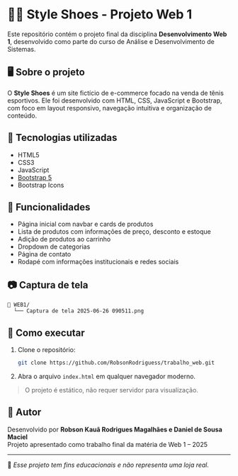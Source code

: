 
# 🏃‍♂️ Style Shoes - Projeto Web 1

Este repositório contém o projeto final da disciplina **Desenvolvimento Web 1**, desenvolvido como parte do curso de Análise e Desenvolvimento de Sistemas.

## 🖥️ Sobre o projeto

O **Style Shoes** é um site fictício de e-commerce focado na venda de tênis esportivos. Ele foi desenvolvido com HTML, CSS, JavaScript e Bootstrap, com foco em layout responsivo, navegação intuitiva e organização de conteúdo.

## 🔧 Tecnologias utilizadas

- HTML5  
- CSS3  
- JavaScript  
- [Bootstrap 5](https://getbootstrap.com/)  
- Bootstrap Icons

## 📌 Funcionalidades

- Página inicial com navbar e cards de produtos  
- Lista de produtos com informações de preço, desconto e estoque  
- Adição de produtos ao carrinho  
- Dropdown de categorias  
- Página de contato  
- Rodapé com informações institucionais e redes sociais

## 📷 Captura de tela

```
📂 WEB1/
  └── Captura de tela 2025-06-26 090511.png
```

## 🚀 Como executar

1. Clone o repositório:
   ```bash
   git clone https://github.com/RobsonRodriguess/trabalho_web.git
   ```
2. Abra o arquivo `index.html` em qualquer navegador moderno.

> O projeto é estático, não requer servidor para visualização.

## 🙋 Autor

Desenvolvido por **Robson Kauã Rodrigues Magalhães e Daniel de Sousa Maciel**  
Projeto apresentado como trabalho final da matéria de Web 1 – 2025

---

📌 _Esse projeto tem fins educacionais e não representa uma loja real._
